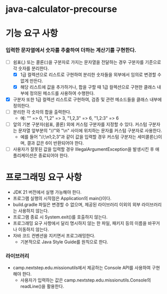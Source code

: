 # java-calculator-precourse

# 기능 요구 사항
### 입력한 문자열에서 숫자를 추출하여 더하는 계산기를 구현한다.

- [ ] 쉼표(,) 또는 콜론(:)을 구분자로 가지는 문자열을 전달하는 경우 구분자를 기준으로 각 숫자를 분리한다.
  - [x] 1급 컬렉션으로 리스트로 구현하여 분리한 숫자들을 외부에서 임의로 변경할 수 없게 만든다.
  - [x] 해당 리스트에 값을 추가하거나, 합을 구할 때 1급 컬렉션으로 구현한 클래스 내부에 정의된 메소드를 사용하여 수행한다.
- [x] 구분자 또한 1급 컬렉션 리스트로 구현하여, 검증 및 관련 메소드들을 클래스 내부에 정의한다.
- [ ] 분리한 각 숫자의 합을 출력한다. 
  - 예: "" => 0, "1,2" => 3, "1,2,3" => 6, "1,2:3" => 6 
- [ ] 앞의 기본 구분자(쉼표, 콜론) 외에 커스텀 구분자를 지정할 수 있다. 커스텀 구분자는 문자열 앞부분의 "//"와 "\n" 사이에 위치하는 문자를 커스텀 구분자로 사용한다. 
  - 예를 들어 "//;\n1;2;3"과 같이 값을 입력할 경우 커스텀 구분자는 세미콜론(;)이며, 결과 값은 6이 반환되어야 한다.
- [ ] 사용자가 잘못된 값을 입력할 경우 IllegalArgumentException을 발생시킨 후 애플리케이션은 종료되어야 한다.

# 프로그래밍 요구 사항
- JDK 21 버전에서 실행 가능해야 한다. 
- 프로그램 실행의 시작점은 Application의 main()이다. 
- build.gradle 파일은 변경할 수 없으며, 제공된 라이브러리 이외의 외부 라이브러리는 사용하지 않는다. 
- 프로그램 종료 시 System.exit()를 호출하지 않는다. 
- 프로그래밍 요구 사항에서 달리 명시하지 않는 한 파일, 패키지 등의 이름을 바꾸거나 이동하지 않는다. 
- 자바 코드 컨벤션을 지키면서 프로그래밍한다. 
  - 기본적으로 Java Style Guide를 원칙으로 한다.

### 라이브러리
- camp.nextstep.edu.missionutils에서 제공하는 Console API를 사용하여 구현해야 한다. 
  - 사용자가 입력하는 값은 camp.nextstep.edu.missionutils.Console의 readLine()을 활용한다.
